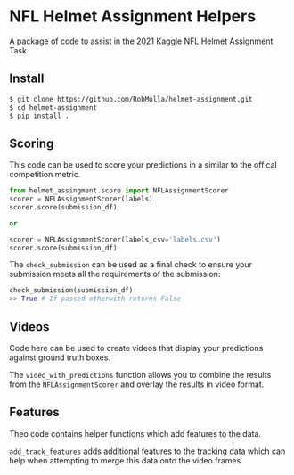 # NFL Helmet Assignment Helpers
A package of code to assist in the 2021 Kaggle NFL Helmet Assignment Task

## Install
```bash
$ git clone https://github.com/RobMulla/helmet-assignment.git
$ cd helmet-assignment
$ pip install .
```

## Scoring
This code can be used to score your predictions in a similar to the offical competition metric.

```python
from helmet_assingment.score import NFLAssignmentScorer
scorer = NFLAssignmentScorer(labels)
scorer.score(submission_df)

or

scorer = NFLAssignmentScorer(labels_csv='labels.csv')
scorer.score(submission_df)

```

The `check_submission` can be used as a final check to ensure your submission meets all the requirements of the submission:

```python
check_submission(submission_df)
>> True # If passed otherwith returns False
```

## Videos
Code here can be used to create videos that display your predictions against ground truth boxes.

The `video_with_predictions` function allows you to combine the results from the `NFLAssignmentScorer` and overlay the results in video format.

## Features

Theo code contains helper functions which add features to the data.

`add_track_features` adds additional features to the tracking data which can help when attempting to merge this data onto the video frames.
